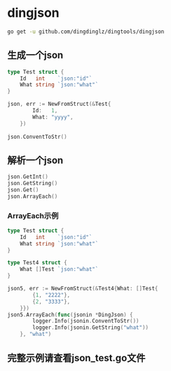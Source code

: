 # dingjson

```sh
go get -u github.com/dingdinglz/dingtools/dingjson
```

## 生成一个json

```go
type Test struct {
	Id   int    `json:"id"`
	What string `json:"what"`
}

json, err := NewFromStruct(&Test{
		Id:   1,
		What: "yyyy",
	})
	
json.ConventToStr()
```

## 解析一个json

```go
json.GetInt()
json.GetString()
json.Get()
json.ArrayEach()
```

### ArrayEach示例

```go
type Test struct {
	Id   int    `json:"id"`
	What string `json:"what"`
}

type Test4 struct {
	What []Test `json:"what"`
}

json5, err := NewFromStruct(&Test4{What: []Test{
		{1, "2222"},
		{2, "3333"},
	}})
json5.ArrayEach(func(jsonin *DingJson) {
		logger.Info(jsonin.ConventToStr())
		logger.Info(jsonin.GetString("what"))
	}, "what")
```

## 完整示例请查看json_test.go文件